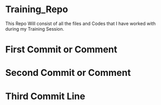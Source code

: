 # Training_Repo
This Repo Will consist of all the files and Codes that I have worked with during my Training Session.

# First Commit or Comment

# Second Commit or Comment

# Third Commit Line
